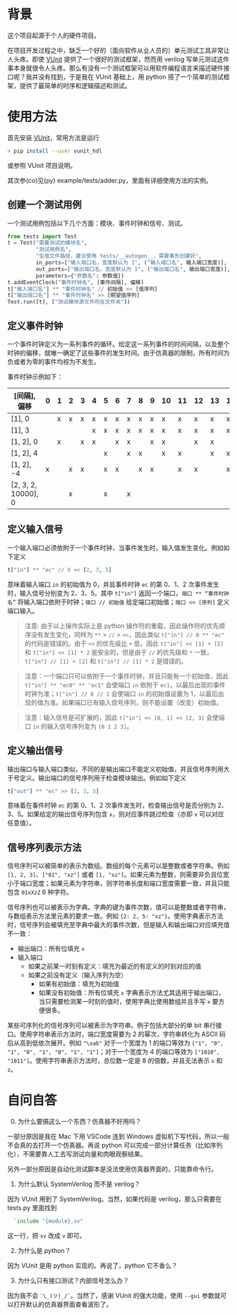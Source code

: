 # 背景
这个项目起源于个人的硬件项目。

在项目开发过程之中，缺乏一个好的（面向软件从业人员的）单元测试工具非常让人头疼。即使 [VUnit](https://github.com/VUnit/vunit) 提供了一个很好的测试框架，然而用 verilog 写单元测试这件事本身就很令人头疼。那么有没有一个测试框架可以用软件编程语言来描述硬件接口呢？我并没有找到，于是我在 VUnit 基础上，用 python 搭了一个简单的测试框架，提供了最简单的时序和逻辑描述和测试。

# 使用方法
首先安装 [VUnit](https://github.com/VUnit/vunit)，常用方法是运行
```bash
> pip install --user vunit_hdl
```
或参照 VUnit 项目说明。

其次参(co)见(py) example/tests/adder.py，里面有详细使用方法的实例。

## 创建一个测试用例
一个测试用例包括以下几个方面：模块、事件时钟和信号、测试。
```python
from tests import Test
t = Test("需要测试的模块名",
         "测试用例名",
         "生成文件路径，建议使用 tests/__autogen__，需要事先创建好",
         in_ports=["输入端口名，宽度默认为 1", ("输入端口名", 输入端口宽度)],
         out_ports=["输出端口名，宽度默认为 1", ("输出端口名", 输出端口宽度)],
         parameters={"参数名": 参数值})
t.addEventClock("事件时钟名", [事件间隔], 偏移)
t["输入端口名"] ** "事件时钟名" // 初始值 << [值序列]
t["输出端口名"] ** "事件时钟名" >> [期望值序列]
Test.run([t], ["测试模块源文件所在文件夹"])
```

## 定义事件时钟
一个事件时钟定义为一系列事件的循环。给定这一系列事件的时间间隔，以及整个时钟的偏移，就唯一确定了这些事件的发生时间。由于仿真器的限制，所有时间为负或者为零的事件均视为不发生。

事件时钟示例如下：

| [间隔], 偏移        | 0   | 1   | 2   | 3   | 4   | 5   | 6   | 7   | 8   | 9   | 10  | 11  | 12  | 13  | 14  | 15  |
| ------------------- | --- | --- | --- | --- | --- | --- | --- | --- | --- | --- | --- | --- | --- | --- | --- | --- |
| [1], 0              |     | x   | x   | x   | x   | x   | x   | x   | x   | x   | x   | x   | x   | x   | x   | x   |
| [1], 3              |     |     |     |     | x   | x   | x   | x   | x   | x   | x   | x   | x   | x   | x   | x   |
| [1, 2], 0           |     | x   |     | x   | x   |     | x   | x   |     | x   | x   |     | x   | x   |     | x   |
| [1, 2], 4           |     |     |     |     |     | x   |     | x   | x   |     | x   | x   |     | x   | x   |
| [1, 2], -4          | x   |     | x   | x   |     | x   | x   |     | x   | x   |     | x   | x   |     | x   | x   |
| [2, 3, 2, 10000], 0 |     |     | x   |     |     | x   |     | x   |     |     |     |     |     |     |     |

## 定义输入信号
一个输入端口必须依附于一个事件时钟，当事件发生时，输入值发生变化。例如如下定义
```python
t["in"] ** "ec" // 0 << [2, 3, 5]
```
意味着输入端口 `in` 的初始值为 0，并且事件时钟 `ec` 的第 0、1、2 次事件发生时，输入信号分别变为 2、3、5。其中 `t["in"]` 返回一个端口，`端口 ** “事件时钟名”` 将输入端口依附于时钟；`端口 // 初始值` 给定端口初始值；`端口 << [序列]` 定义端口输入。

> 注意: 由于以上操作实际上是 python 操作符的重载，因此操作符的优先顺序没有发生变化，同样为 `**` > `//` > `<<`，因此类似 `t["in"] // 0 ** "ec"` 的代码是错误的。由于 `<<` 的优先级比 `+` 低，因此 `t["in"] << [1] + [2]` 和 `t["in"] << [1] * 2` 是安全的，但是由于 `//` 的优先级和 `*` 一致，`t["in"] // [1] + [2]` 和 `t["in"] // [1] * 2` 是错误的。

> 注意：一个端口只可以依附于一个事件时钟，并且只能有一个初始值，因此 `t["in"] ** "ec0" ** "ec1"` 会使端口 `in` 依附于 `ec1`，以最后出现的事件时钟为准；`t["in"] // 0 // 1` 会使端口 `in` 的初始值设置为 1，以最后出现的值为准。如果端口已有输入信号序列，则不能设置（改变）初始值。

> 注意：输入信号是可扩展的，因此 `t["in"] << [0, 1] << [2, 3]` 会使端口 `in` 的输入信号序列变为 `[0 1 2 3]`。

## 定义输出信号
输出端口与输入端口类似，不同的是输出端口不能定义初始值，并且信号序列用大于号定义。输出端口的信号序列用于检查模块输出。例如如下定义
```python
t["out"] ** "ec" >> [2, 3, 5]
```
意味着在事件时钟 `ec` 的第 0、1、2 次事件发生时，检查输出信号是否分别为 2、3、5。如果给定的输出信号序列包含 `x`，则对应事件跳过检查（亦即 `x` 可以对应任意值）。

## 信号序列表示方法
信号序列可以被简单的表示为数组。数组的每个元素可以是整数或者字符串。例如 `[1, 2, 3]`、`["01", "xz"]` 或者 `[1, "xz"]`。如果元素为整数，则需要非负且位宽小于端口宽度；如果元素为字符串，则字符串长度和端口宽度需要一致，并且只能包含 `01xXzZ` 6 种字符。

信号序列也可以被表示为字典。字典的键为事件次数，值可以是整数或者字符串，与数组表示方法里元素的要求一致。例如 `{2: 2, 5: "xz"}`。使用字典表示方法时，信号序列会被填充至字典中最大的事件次数，但是输入和输出端口对应填充值不一致：
- 输出端口：所有位填充 `x`
- 输入端口
  - 如果之前某一时刻有定义：填充为最近的有定义的时刻对应的值
  - 如果之前没有定义（输入序列为空）
    - 如果有初始值：填充为初始值
    - 如果没有初始值：所有位填充 `x`
字典表示方法尤其适用于输出端口，当只需要检测某一时刻的值时，使用字典比使用数组并且手写 `x` 要方便很多。

某些可序列化的信号序列可以被表示为字符串。例子包括大部分的单 bit 串行接口。使用字符串表示方法时，端口宽度需要为 2 的幂次，字符串转化为 ASCII 码后从高到低依次展开。例如 `"\xab"` 对于一个宽度为 1 的端口等效为 `["1", "0", "1", "0", "1", "0", "1", "1"]`；对于一个宽度为 4 的端口等效为 `["1010", "1011"]`。使用字符串表示方法时，总位数一定是 8 的倍数，并且无法表示 `x` 和 `z`。

# 自问自答
0. 为什么要搞这么一个东西？仿真器不好用吗？

一部分原因是我在 Mac 下用 VSCode 连到 Windows 虚拟机下写代码，所以一般不会真的去打开一个仿真器。再说 python 可以完成一部分计算任务（比如序列化），不需要靠人工去写测试向量和肉眼观察结果。

另外一部分原因是自动化测试脚本是没法使用仿真器界面的，只能靠命令行。

1. 为什么默认 SystemVerilog 而不是 verilog？

因为 VUnit 用到了 SystemVerilog。当然，如果代码是 verilog，那么只需要在 tests.py 里面找到
```verilog
  `include "{module}.sv"
```
这一行，把 `sv` 改成 `v` 即可。

2. 为什么是 python？

因为 VUnit 是用 python 实现的。再说了，python 它不香么？

3. 为什么只有接口测试？内部信号怎么办？

因为我不会 `¯\_(ツ)_/¯`。当然了，感谢 VUnit 的强大功能，使用 `--gui` 参数就可以打开默认的仿真器界面查看波形了。